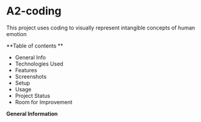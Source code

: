 # A2-coding
This project uses coding to visually represent intangible concepts of human emotion

**Table of contents **
- General Info
- Technologies Used
- Features
- Screenshots
- Setup
- Usage
- Project Status
- Room for Improvement

**General Information**
